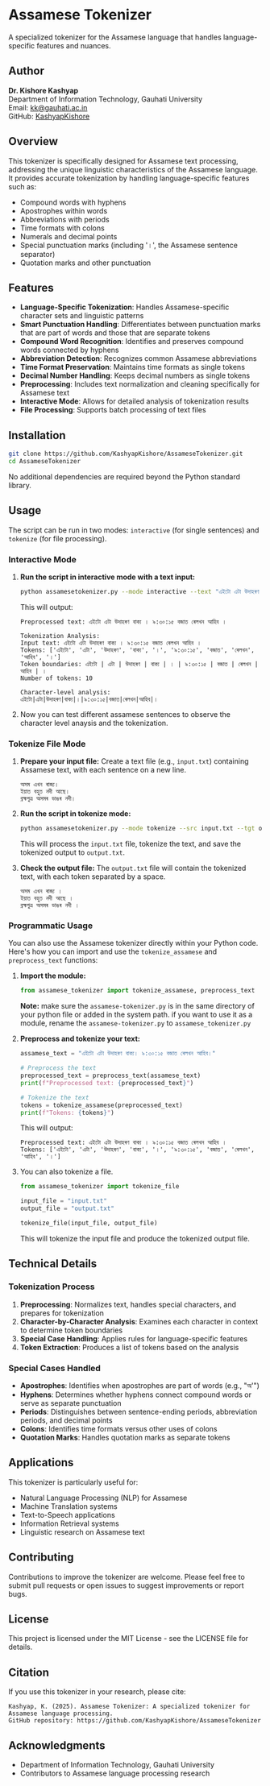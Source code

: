 # Assamese Tokenizer

A specialized tokenizer for the Assamese language that handles language-specific features and nuances.

## Author

**Dr. Kishore Kashyap**  
Department of Information Technology, Gauhati University  
Email: kk@gauhati.ac.in  
GitHub: [KashyapKishore](https://github.com/KashyapKishore)

## Overview

This tokenizer is specifically designed for Assamese text processing, addressing the unique linguistic characteristics of the Assamese language. It provides accurate tokenization by handling language-specific features such as:

- Compound words with hyphens
- Apostrophes within words
- Abbreviations with periods
- Time formats with colons
- Numerals and decimal points
- Special punctuation marks (including '।', the Assamese sentence separator)
- Quotation marks and other punctuation

## Features

- **Language-Specific Tokenization**: Handles Assamese-specific character sets and linguistic patterns
- **Smart Punctuation Handling**: Differentiates between punctuation marks that are part of words and those that are separate tokens
- **Compound Word Recognition**: Identifies and preserves compound words connected by hyphens
- **Abbreviation Detection**: Recognizes common Assamese abbreviations
- **Time Format Preservation**: Maintains time formats as single tokens
- **Decimal Number Handling**: Keeps decimal numbers as single tokens
- **Preprocessing**: Includes text normalization and cleaning specifically for Assamese text
- **Interactive Mode**: Allows for detailed analysis of tokenization results
- **File Processing**: Supports batch processing of text files

## Installation

```bash
git clone https://github.com/KashyapKishore/AssameseTokenizer.git
cd AssameseTokenizer
```

No additional dependencies are required beyond the Python standard library.

## Usage

The script can be run in two modes: `interactive` (for single sentences) and `tokenize` (for file processing).

### Interactive Mode

1.  **Run the script in interactive mode with a text input:**

    ```bash
    python assamesetokenizer.py --mode interactive --text "এইটো এটা উদাহৰণ বাক্য। ৯:৩০:১৫ বজাত ৰেলখন আহিব।"
    ```

    This will output:

    ```
    Preprocessed text: এইটো এটা উদাহৰণ বাক্য । ৯:৩০:১৫ বজাত ৰেলখন আহিব ।

    Tokenization Analysis:
    Input text: এইটো এটা উদাহৰণ বাক্য । ৯:৩০:১৫ বজাত ৰেলখন আহিব ।
    Tokens: ['এইটো', 'এটা', 'উদাহৰণ', 'বাক্য', '।', '৯:৩০:১৫', 'বজাত', 'ৰেলখন', 'আহিব', '।']
    Token boundaries: এইটো | এটা | উদাহৰণ | বাক্য | । | ৯:৩০:১৫ | বজাত | ৰেলখন | আহিব | ।
    Number of tokens: 10

    Character-level analysis:
    এইটো|এটা|উদাহৰণ|বাক্য|।|৯:৩০:১৫|বজাত|ৰেলখন|আহিব|।
    ```

2. Now you can test different assamese sentences to observe the character level anaysis and the tokenization.

### Tokenize File Mode

1.  **Prepare your input file:**
    Create a text file (e.g., `input.txt`) containing Assamese text, with each sentence on a new line.

    ```
    অসম এখন ৰাজ্য।
    ইয়াত বহুত নদী আছে।
    ব্ৰহ্মপুত্ৰ অসমৰ ডাঙৰ নদী।
    ```

2.  **Run the script in tokenize mode:**

    ```bash
    python assamesetokenizer.py --mode tokenize --src input.txt --tgt output.txt
    ```

    This will process the `input.txt` file, tokenize the text, and save the tokenized output to `output.txt`.

3.  **Check the output file:**
    The `output.txt` file will contain the tokenized text, with each token separated by a space.

    ```
    অসম এখন ৰাজ্য ।
    ইয়াত বহুত নদী আছে ।
    ব্ৰহ্মপুত্ৰ অসমৰ ডাঙৰ নদী ।
    ```
### Programmatic Usage

You can also use the Assamese tokenizer directly within your Python code. Here's how you can import and use the `tokenize_assamese` and `preprocess_text` functions:

1.  **Import the module:**

    ```python
    from assamese_tokenizer import tokenize_assamese, preprocess_text
    ```
    **Note:** make sure the `assamese-tokenizer.py` is in the same directory of your python file or added in the system path. if you want to use it as a module, rename the `assamese-tokenizer.py` to `assamese_tokenizer.py`

2.  **Preprocess and tokenize your text:**

    ```python
    assamese_text = "এইটো এটা উদাহৰণ বাক্য। ৯:৩০:১৫ বজাত ৰেলখন আহিব।"
    
    # Preprocess the text
    preprocessed_text = preprocess_text(assamese_text)
    print(f"Preprocessed text: {preprocessed_text}")
    
    # Tokenize the text
    tokens = tokenize_assamese(preprocessed_text)
    print(f"Tokens: {tokens}")
    ```

    This will output:

    ```
    Preprocessed text: এইটো এটা উদাহৰণ বাক্য । ৯:৩০:১৫ বজাত ৰেলখন আহিব ।
    Tokens: ['এইটো', 'এটা', 'উদাহৰণ', 'বাক্য', '।', '৯:৩০:১৫', 'বজাত', 'ৰেলখন', 'আহিব', '।']
    ```
3. You can also tokenize a file.
    ```python
    from assamese_tokenizer import tokenize_file

    input_file = "input.txt"
    output_file = "output.txt"

    tokenize_file(input_file, output_file)
    ```
    This will tokenize the input file and produce the tokenized output file.


## Technical Details

### Tokenization Process

1. **Preprocessing**: Normalizes text, handles special characters, and prepares for tokenization
2. **Character-by-Character Analysis**: Examines each character in context to determine token boundaries
3. **Special Case Handling**: Applies rules for language-specific features
4. **Token Extraction**: Produces a list of tokens based on the analysis

### Special Cases Handled

- **Apostrophes**: Identifies when apostrophes are part of words (e.g., "অ'")
- **Hyphens**: Determines whether hyphens connect compound words or serve as separate punctuation
- **Periods**: Distinguishes between sentence-ending periods, abbreviation periods, and decimal points
- **Colons**: Identifies time formats versus other uses of colons
- **Quotation Marks**: Handles quotation marks as separate tokens

## Applications

This tokenizer is particularly useful for:

- Natural Language Processing (NLP) for Assamese
- Machine Translation systems
- Text-to-Speech applications
- Information Retrieval systems
- Linguistic research on Assamese text

## Contributing

Contributions to improve the tokenizer are welcome. Please feel free to submit pull requests or open issues to suggest improvements or report bugs.


## License

This project is licensed under the MIT License - see the LICENSE file for details.

## Citation

If you use this tokenizer in your research, please cite:

```
Kashyap, K. (2025). Assamese Tokenizer: A specialized tokenizer for Assamese language processing.
GitHub repository: https://github.com/KashyapKishore/AssameseTokenizer
```

## Acknowledgments

- Department of Information Technology, Gauhati University
- Contributors to Assamese language processing research
